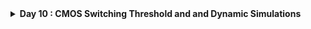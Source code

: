 <details>
  <Summary><strong> Day 10 : CMOS Switching Threshold and and Dynamic Simulations</strong></summary>

# Contents
- [Voltage Transfer Charcateristics SPICE Simulations](#volatge-transfer-characteristics-spice-simulations)
  - [SPICE Deck Creation for CMOS inverter](#spice-deck-creation-for-cmos-inverter)
  - [SPICE Simulation for CMOS inverter](#spice-simulation-for-cmos-inverter)
  - [Labs Sky130 SPICE Simulation for CMOS](#labs-sky130-spice-simulation-for-cmos)   
- [Static Behavior Evaluation](#static-behavior-evaluation)
- [Switching Threshold V<sub>m</sub>](#switching-threshold-v_m)
- [Analytical Expression of (W/L)<sub>p</sub> and (W/L)<sub>n</sub> as a function of V<sub>m</sub>](#analytical-expression-of-w-/-l-and-w-l-as-a-function-of-v-m)
- [Static and Dyanamic Simulation of CMOS Inverter](#static-and-dynamic-simulation-of-cmos-inverter)
- [Static & Dynamic Simulation with Increased PMOS Width](#dynamic-simulation-with-increased-pmos-width)
- [Applications of CMOS Inverter in Clock Network and STA](#applications-of-cmos-inverter-in-clock-network-and-sta)
  

<a id="volatge-transfer-characteristics-spice-simulations"></a>
# Voltage Transfer Charcateristics SPICE Simulations
<a id="spice-deck-creation-for-cmos-inverter"></a>
## SPICE Deck Creation for CMOS inverter

<a id="spice-simulation-for-cmos-inverter"></a>
## SPICE Simulation for CMOS inverter

<a id="labs-sky130-spice-simulation-for-cmos"></a>
## Labs Sky130 SPICE Simulation for CMOS

<a id="static-behavior-evaluation"></a>
# Static Behavior Evaluation
<a id="switching-threshold-v_m"></a>
## Switching Threshold V<sub>m</sub>

<a id="analytical-expression-of-w-/-l-and-w-l-as-a-function-of-v-m>"></a>
## Analytical Expression of (W/L)<sub>p</sub> and (W/L)<sub>n</sub> as a function of V<sub>m</sub>

<a id="static-and-dynamic-simulation-of-cmos-inverter"></a>
## Static & Dynamic Simulation of CMOS Inverter

<a id="dynamic-simulation-with-increased-pmos-width"></a>
## Static & Dynamic Simulation with Increased PMOS Width

<a id="applications-of-cmos-inverter-in-clock-network-and-sta"></a>
## Applications of CMOS Inverter in Clock Network and STA
